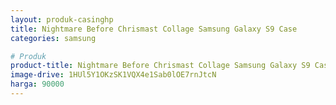 ```yaml
---
layout: produk-casinghp
title: Nightmare Before Chrismast Collage Samsung Galaxy S9 Case
categories: samsung

# Produk
product-title: Nightmare Before Chrismast Collage Samsung Galaxy S9 Case
image-drive: 1HUl5Y1OKzSK1VQX4e1Sab0lOE7rnJtcN
harga: 90000
---
```

